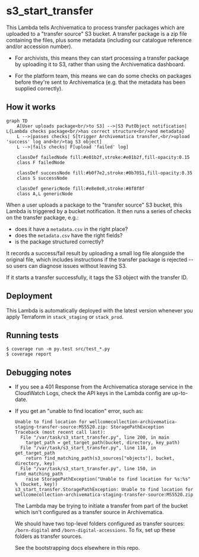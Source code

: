 # s3_start_transfer

This Lambda tells Archivematica to process transfer packages which are uploaded to a "transfer source" S3 bucket.
A transfer package is a zip file containing the files, plus some metadata (including our catalogue reference and/or accession number).

*   For archivists, this means they can start processing a transfer package by uploading it to S3, rather than using the Archivematica dashboard.

*   For the platform team, this means we can do some checks on packages before they're sent to Archivematica (e.g. that the metadata has been supplied correctly).



## How it works

```mermaid
graph TD
    A[User uploads package<br/>to S3] -->|S3 PutObject notification| L{Lambda checks package<br/>has correct structure<br/>and metadata}
    L -->|passes checks| S[trigger Archivematica transfer,<br/>upload 'success' log and<br/>tag S3 object]
    L -->|fails checks| F[upload 'failed' log]

    classDef failedNode fill:#e01b2f,stroke:#e01b2f,fill-opacity:0.15
    class F failedNode

    classDef successNode fill:#b0f7e2,stroke:#0b7051,fill-opacity:0.35
    class S successNode

    classDef genericNode fill:#e8e8e8,stroke:#8f8f8f
    class A,L genericNode
```

When a user uploads a package to the "transfer source" S3 bucket, this Lambda is triggered by a bucket notification.
It then runs a series of checks on the transfer package, e.g.:

*   does it have a `metadata.csv` in the right place?
*   does the `metadata.csv` have the right fields?
*   is the package structured correctly?

It records a success/fail result by uploading a small log file alongside the original file, which includes instructions if the transfer package is rejected -- so users can diagnose issues without leaving S3.

If it starts a transfer successfully, it tags the S3 object with the transfer ID.



## Deployment

This Lambda is automatically deployed with the latest version whenever you apply Terraform in `stack_staging` or `stack_prod`.



## Running tests

```console
$ coverage run -m py.test src/test_*.py
$ coverage report
```



## Debugging notes

*   If you see a 401 Response from the Archivematica storage service in the CloudWatch Logs, check the API keys in the Lambda config are up-to-date.

*   If you get an "unable to find location" error, such as:

    ```
    Unable to find location for wellcomecollection-archivematica-staging-transfer-source:MS5520.zip: StoragePathException
    Traceback (most recent call last):
      File "/var/task/s3_start_transfer.py", line 200, in main
        target_path = get_target_path(bucket, directory, key_path)
      File "/var/task/s3_start_transfer.py", line 118, in get_target_path
        return find_matching_path(s3_sources["objects"], bucket, directory, key)
      File "/var/task/s3_start_transfer.py", line 150, in find_matching_path
        raise StoragePathException("Unable to find location for %s:%s" % (bucket, key))
    s3_start_transfer.StoragePathException: Unable to find location for wellcomecollection-archivematica-staging-transfer-source:MS5520.zip
    ```

    The Lambda may be trying to initiate a transfer from part of the bucket which isn't configured as a transfer source in Archivematica.

    We should have two top-level folders configured as transfer sources: `/born-digital` and `/born-digital-accessions`.
    To fix, set up these folders as transfer sources.

    See the bootstrapping docs elsewhere in this repo.
